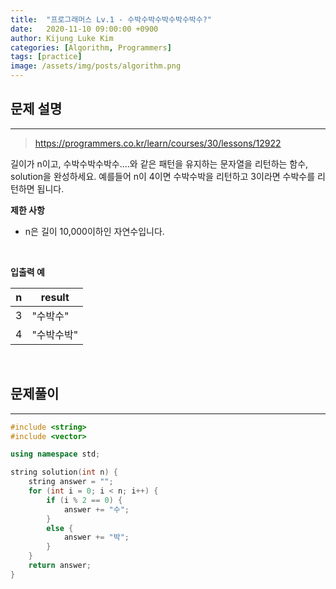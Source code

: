 ```yaml
---
title:  "프로그래머스 Lv.1 - 수박수박수박수박수박수?"
date:   2020-11-10 09:00:00 +0900
author: Kijung Luke Kim
categories: [Algorithm, Programmers]
tags: [practice]
image: /assets/img/posts/algorithm.png
---
```


## 문제 설명
---

> https://programmers.co.kr/learn/courses/30/lessons/12922

길이가 n이고, 수박수박수박수....와 같은 패턴을 유지하는 문자열을 리턴하는 함수, solution을 완성하세요. 예를들어 n이 4이면 수박수박을 리턴하고 3이라면 수박수를 리턴하면 됩니다.

**제한 사항**   

- n은 길이 10,000이하인 자연수입니다.

<br>

**입출력 예**

|n|result|
|---|---|
|3|"수박수"|
|4|"수박수박"|

<br>

## 문제풀이
---

```cpp
#include <string>
#include <vector>

using namespace std;

string solution(int n) {
    string answer = "";
    for (int i = 0; i < n; i++) {
        if (i % 2 == 0) {
            answer += "수";
        }
        else {
            answer += "박";
        }
    }
    return answer;
}
```
